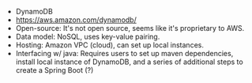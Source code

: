 * DynamoDB
* https://aws.amazon.com/dynamodb/
* Open-source: It's not open source, seems like it's proprietary to AWS.
* Data model: NoSQL, uses key-value pairing.
* Hosting: Amazon VPC (cloud), can set up local instances.
* Interfacing w/ java: Requires users to set up maven dependencies, install local instance of DynamoDB, and a series of additional steps to create a Spring Boot (?)